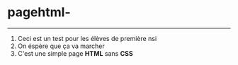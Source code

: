 # pagehtml-

----------------
1. Ceci est un test pour les élèves de première nsi
2. On éspère que ça va marcher
3. C'est une simple page **HTML** sans **CSS**
